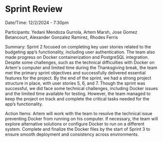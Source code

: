 # Sprint Review

Date/Time: 12/2/2024 - 7:30pm

Participants: Yedani Mendoza Gurrola, Artem Marsh, Jose Gomez Betancourt, Alexander Gonzalez Ramirez, Rhodes Ferris

Summary: Sprint 2 focused on completing key user stories related to the budgeting app’s functionality, including user authentication. The team also made progress on Docker containerization and PostgreSQL integration. Despite some challenges, such as the technical difficulties with Docker on Artem's computer and limited time during the Thanksgiving break, the team met the primary sprint objectives and successfully delivered essential features for the project. By the end of the sprint, we had a strong project structure in place, with user stories 5, 6, and 7. Though the sprint was successful, we did face some technical challenges, including Docker issues and the limited time available for testing. However, the team managed to keep the project on track and complete the critical tasks needed for the app’s functionality.

Action Items: 
Artem will work with the team to resolve the technical issue preventing Docker from running on his computer. If necessary, the team will explore alternative solutions or configure Docker to run on a different system.
Complete and finalize the Docker files by the start of Sprint 3 to ensure smooth deployment and consistency across environments.
